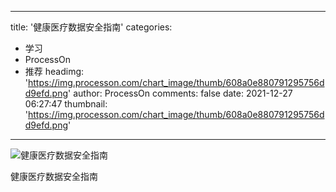 
---
title: '健康医疗数据安全指南'
categories: 
 - 学习
 - ProcessOn
 - 推荐
headimg: 'https://img.processon.com/chart_image/thumb/608a0e880791295756dd9efd.png'
author: ProcessOn
comments: false
date: 2021-12-27 06:27:47
thumbnail: 'https://img.processon.com/chart_image/thumb/608a0e880791295756dd9efd.png'
---

<div>   
<img class="thumb" alt="健康医疗数据安全指南" src="https://img.processon.com/chart_image/thumb/608a0e880791295756dd9efd.png" referrerpolicy="no-referrer">
<p>健康医疗数据安全指南</p>  
</div>
            